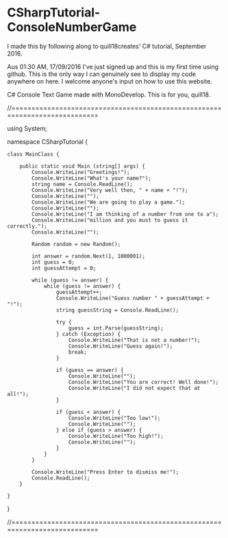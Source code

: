 # CSharpTutorial-ConsoleNumberGame
I made this by following along to quill18creates' C# tutorial, September 2016.

Aus 01:30 AM, 17/09/2016
I've just signed up and this is my first time using github.
This is the only way I can genuinely see to display my code anywhere on here.
I welcome anyone's input on how to use this website.

C# Console Text Game made with MonoDevelop.
This is for you, quill18.

//============================================================================

using System;

namespace CSharpTutorial {
	
	class MainClass {

		public static void Main (string[] args) {
			Console.WriteLine("Greetings!");
			Console.WriteLine("What's your name?");
			string name = Console.ReadLine();
			Console.WriteLine("Very well then, " + name + "!");
			Console.WriteLine("");
			Console.WriteLine("We are going to play a game.");
			Console.WriteLine("");
			Console.WriteLine("I am thinking of a number from one to a");
			Console.WriteLine("million and you must to guess it correctly.");
			Console.WriteLine("");

			Random random = new Random();

			int answer = random.Next(1, 1000001);
			int guess = 0;
			int guessAttempt = 0;

			while (guess != answer) {
				while (guess != answer) {
					guessAttempt++;
					Console.WriteLine("Guess number " + guessAttempt + "!");
					string guessString = Console.ReadLine();

					try {
						guess = int.Parse(guessString);
					} catch (Exception) {
						Console.WriteLine("That is not a number!");
						Console.WriteLine("Guess again!");
						break;
					}

					if (guess == answer) {
						Console.WriteLine("");
						Console.WriteLine("You are correct! Well done!");
						Console.WriteLine("I did not expect that at all!");
					}

					if (guess < answer) {
						Console.WriteLine("Too low!");
						Console.WriteLine("");
					} else if (guess > answer) {
						Console.WriteLine("Too high!");
						Console.WriteLine("");
					}
				}
			}

			Console.WriteLine("Press Enter to dismiss me!");
			Console.ReadLine();
		}

	}

}

//============================================================================
